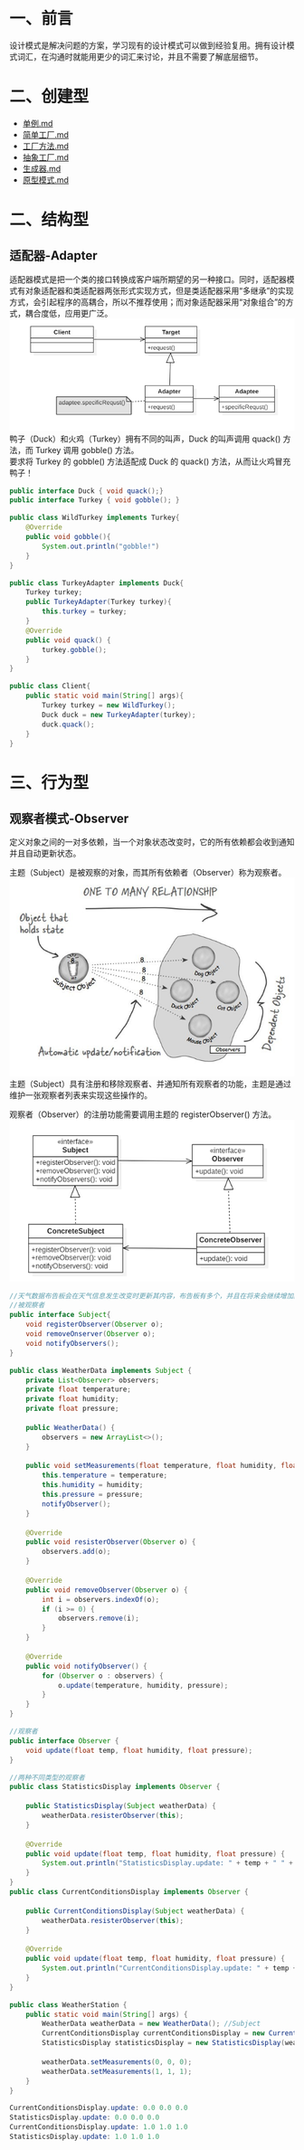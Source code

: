 # 一、前言

设计模式是解决问题的方案，学习现有的设计模式可以做到经验复用。拥有设计模式词汇，在沟通时就能用更少的词汇来讨论，并且不需要了解底层细节。

# 二、创建型

- [单例.md](./designPattern/单例.md)
- [简单工厂.md](./designPattern/简单工厂.md)
- [工厂方法.md](./designPattern/工厂方法.md)
- [抽象工厂.md](./designPattern/抽象工厂.md)
- [生成器.md](./designPattern/生成器.md)
- [原型模式.md](./designPattern/原型模式.md)


# 二、结构型
## 适配器-Adapter
适配器模式是把一个类的接口转换成客户端所期望的另一种接口。同时，适配器模式有对象适配器和类适配器两张形式实现方式，但是类适配器采用“多继承”的实现方式，会引起程序的高耦合，所以不推荐使用；而对象适配器采用“对象组合”的方式，耦合度低，应用更广泛。
![适配器](../pic/适配器.png)
鸭子（Duck）和火鸡（Turkey）拥有不同的叫声，Duck 的叫声调用 quack() 方法，而 Turkey 调用 gobble() 方法。   
要求将 Turkey 的 gobble() 方法适配成 Duck 的 quack() 方法，从而让火鸡冒充鸭子！
```java
public interface Duck { void quack();}
public interface Turkey { void gobble(); }
```

```java
public class WildTurkey implements Turkey{
	@Override
	public void gobble(){
		System.out.println("gobble!")
	}
}
```
```java
public class TurkeyAdapter implements Duck{
	Turkey turkey;
	public TurkeyAdapter(Turkey turkey){
		this.turkey = turkey;
	}
	@Override
	public void quack() {
		turkey.gobble();
	}
}
```
```java
public class Client{
	public static void main(String[] args){
		Turkey turkey = new WildTurkey();
		Duck duck = new TurkeyAdapter(turkey);
		duck.quack();
	}
}
```

# 三、行为型
## 观察者模式-Observer
定义对象之间的一对多依赖，当一个对象状态改变时，它的所有依赖都会收到通知并且自动更新状态。

主题（Subject）是被观察的对象，而其所有依赖者（Observer）称为观察者。
![观察者1](../pic/观察者1.jpg)
主题（Subject）具有注册和移除观察者、并通知所有观察者的功能，主题是通过维护一张观察者列表来实现这些操作的。

观察者（Observer）的注册功能需要调用主题的 registerObserver() 方法。
![观察者](../pic/观察者.png)
```java
//天气数据布告板会在天气信息发生改变时更新其内容，布告板有多个，并且在将来会继续增加。
//被观察者
public interface Subject{
	void registerObserver(Observer o);
	void removeOnserver(Observer o);
	void notifyObservers();
}
```
```java
public class WeatherData implements Subject {
    private List<Observer> observers;
    private float temperature;
    private float humidity;
    private float pressure;

    public WeatherData() {
        observers = new ArrayList<>();
    }

    public void setMeasurements(float temperature, float humidity, float pressure) {
        this.temperature = temperature;
        this.humidity = humidity;
        this.pressure = pressure;
        notifyObserver();
    }

    @Override
    public void resisterObserver(Observer o) {
        observers.add(o);
    }

    @Override
    public void removeObserver(Observer o) {
        int i = observers.indexOf(o);
        if (i >= 0) {
            observers.remove(i);
        }
    }

    @Override
    public void notifyObserver() {
        for (Observer o : observers) {
            o.update(temperature, humidity, pressure);
        }
    }
}
```
```java
//观察者
public interface Observer {
    void update(float temp, float humidity, float pressure);
}
```
```java
//两种不同类型的观察者
public class StatisticsDisplay implements Observer {

    public StatisticsDisplay(Subject weatherData) {
        weatherData.resisterObserver(this);
    }

    @Override
    public void update(float temp, float humidity, float pressure) {
        System.out.println("StatisticsDisplay.update: " + temp + " " + humidity + " " + pressure);
    }
}
public class CurrentConditionsDisplay implements Observer {

    public CurrentConditionsDisplay(Subject weatherData) {
        weatherData.resisterObserver(this);
    }

    @Override
    public void update(float temp, float humidity, float pressure) {
        System.out.println("CurrentConditionsDisplay.update: " + temp + " " + humidity + " " + pressure);
    }
}
```
```java
public class WeatherStation {
    public static void main(String[] args) {
        WeatherData weatherData = new WeatherData(); //Subject
        CurrentConditionsDisplay currentConditionsDisplay = new CurrentConditionsDisplay(weatherData);
        StatisticsDisplay statisticsDisplay = new StatisticsDisplay(weatherData);

        weatherData.setMeasurements(0, 0, 0);
        weatherData.setMeasurements(1, 1, 1);
    }
}
```
```java
CurrentConditionsDisplay.update: 0.0 0.0 0.0
StatisticsDisplay.update: 0.0 0.0 0.0
CurrentConditionsDisplay.update: 1.0 1.0 1.0
StatisticsDisplay.update: 1.0 1.0 1.0
```
